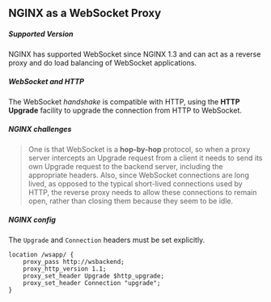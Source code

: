 ## NGINX as a WebSocket Proxy

##### Supported Version

NGINX has supported WebSocket since NGINX 1.3 and can act as a reverse proxy and do load balancing of WebSocket applications.

##### WebSocket and HTTP

The WebSocket *handshake* is compatible with HTTP, using the **HTTP Upgrade** facility to upgrade the connection from HTTP to WebSocket.


##### NGINX challenges

> One is that WebSocket is a **hop-by-hop** protocol, so when a proxy server intercepts an Upgrade request from a client it needs to send its own Upgrade request to the backend server, including the appropriate headers.
>  Also, since WebSocket connections are long lived, as opposed to the typical short-lived connections used by HTTP, the reverse proxy needs to allow these connections to remain open, rather than closing them because they seem to be idle.

##### NGINX config

The `Upgrade` and `Connection` headers must be set explicitly.

```
location /wsapp/ {
	proxy_pass http://wsbackend;
	proxy_http_version 1.1;
	proxy_set_header Upgrade $http_upgrade;
	proxy_set_header Connection "upgrade";
}
```